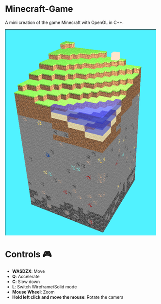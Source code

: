 # Minecraft-Game
 A mini creation of the game Minecraft with OpenGL in C++.
 
![img](/SampleImages/Test02.PNG)

# Controls 🎮
* **WASDZX**: Move
* **Q**: Accelerate 
* **C**: Slow down
* **L**: Switch Wireframe/Solid mode
* **Mouse Wheel**: Zoom
* **Hold left click and move the mouse**: Rotate the camera